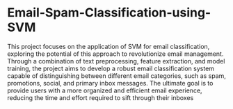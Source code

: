 # Email-Spam-Classification-using-SVM

This project focuses on the application of SVM for email classification, exploring the potential of this approach to revolutionize email management. Through a combination of text preprocessing, feature extraction, and model training, the project aims to develop a robust email classification system capable of distinguishing between different email categories, such as spam, promotions, social, and primary inbox messages. The ultimate goal is to provide users with a more organized and efficient email experience, reducing the time and effort required to sift through their inboxes
